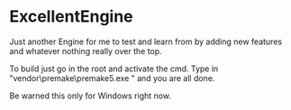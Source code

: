 # ExcellentEngine

Just another Engine for me to test and learn from by adding new features and whatever nothing really over the top.

To build just go in the root and activate the cmd. Type in "vendor\premake\premake5.exe <platform-here>" and you are all done.

Be warned this only for Windows right now.
